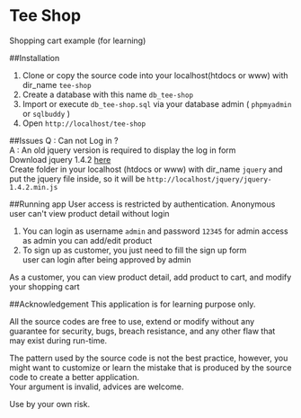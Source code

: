 Tee Shop
========

Shopping cart example (for learning)  

##Installation
1. Clone or copy the source code into your localhost(htdocs or www) with dir_name `tee-shop`
2. Create a database with this name `db_tee-shop`
3. Import or execute `db_tee-shop.sql` via your database admin ( `phpmyadmin` or `sqlbuddy` )
4. Open `http://localhost/tee-shop`

##Issues
Q : Can not Log in ?  
A : An old jquery version is required to display the log in form  
Download jquery 1.4.2 [here](http://code.jquery.com/jquery-1.4.2.min.js)  
Create folder in your localhost (htdocs or www) with dir_name `jquery` and put the jquery file inside, so it will be `http://localhost/jquery/jquery-1.4.2.min.js`

##Running app
User access is restricted by authentication. Anonymous user can't view product detail without login

1. You can login as username `admin` and password `12345` for admin access  
as admin you can add/edit product
2. To sign up as customer, you just need to fill the sign up form  
user can login after being approved by admin

As a customer, you can view product detail, add product to cart, and modify your shopping cart

##Acknowledgement
This application is for learning purpose only.

All the source codes are free to use, extend or modify without any guarantee for security, bugs, breach resistance, and any other flaw that may exist during run-time.  

The pattern used by the source code is not the best practice, however, you might want to customize or learn the mistake that is produced by the source code to create a better application.  
Your argument is invalid, advices are welcome.

Use by your own risk.